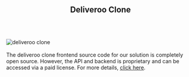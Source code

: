 <h2 style="text-align:center">Deliveroo Clone</h2><br/><br/>

![deliveroo clone](https://admin.ninjascode.com/wp-content/uploads/2025/repoImages/margaret/deliveroo%20clone.webp) <br/><br/>The deliveroo clone frontend source code for our solution is completely open source. However, the API and backend is proprietary and can be accessed via a paid license. For more details, <a href="https://enatega.com/?utm_source=github&utm_medium=repo&utm_campaign=margaret-deliveroo-clone" target="_blank">click here</a>.
